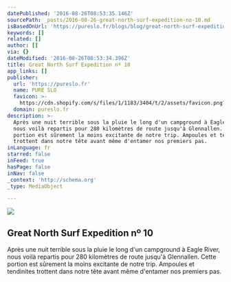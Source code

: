 ```yaml
---
datePublished: '2016-08-26T08:53:35.146Z'
sourcePath: _posts/2016-08-26-great-north-surf-expedition-no-10.md
isBasedOnUrl: 'https://pureslo.fr/blogs/blog/great-north-surf-expedition-n-10'
keywords: []
related: []
author: []
via: {}
dateModified: '2016-08-26T08:53:34.396Z'
title: Great North Surf Expedition nº 10
app_links: []
publisher:
  url: 'https://pureslo.fr'
  name: PURE SLO
  favicon: >-
    https://cdn.shopify.com/s/files/1/1183/3404/t/2/assets/favicon.png?6412586394190335159
  domain: pureslo.fr
description: >-
  Après une nuit terrible sous la pluie le long d'un campground à Eagle River,
  nous voilà repartis pour 280 kilomètres de route jusqu'à Glennallen. Cette
  portion est sûrement la moins excitante de notre trip. Ampoules et tendinites
  trottent dans notre tête avant même d'entamer nos premiers pas.
inLanguage: fr
starred: false
inFeed: true
hasPage: false
inNav: false
_context: 'http://schema.org'
_type: MediaObject

---
```

<article style=""><img src="https://cdn.shopify.com/s/files/1/1183/3404/files/2am_sun_2048x2048.jpg?v=1472196644" /><h1>Great North Surf Expedition nº 10</h1><p>Après une nuit terrible sous la pluie le long d'un campground à Eagle River, nous voilà repartis pour 280 kilomètres de route jusqu'à Glennallen. Cette portion est sûrement la moins excitante de notre trip. Ampoules et tendinites trottent dans notre tête avant même d'entamer nos premiers pas.</p></article>